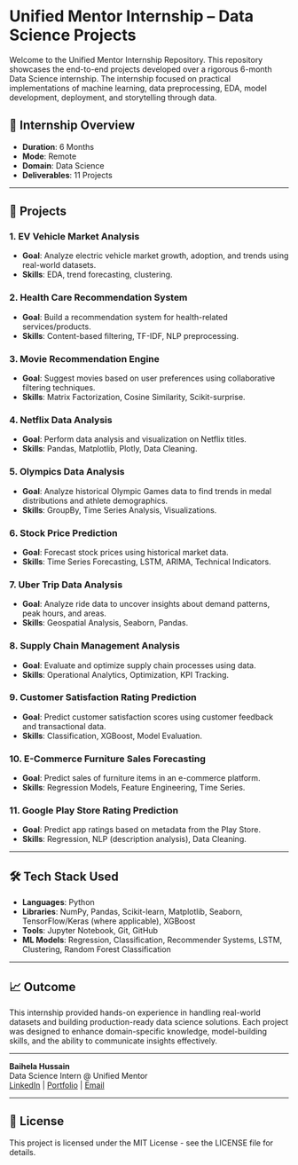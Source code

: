 # Unified Mentor Internship – Data Science Projects

Welcome to the Unified Mentor Internship Repository. This repository showcases the end-to-end projects developed over a rigorous 6-month Data Science internship. The internship focused on practical implementations of machine learning, data preprocessing, EDA, model development, deployment, and storytelling through data.

## 📌 Internship Overview
- **Duration**: 6 Months
- **Mode**: Remote
- **Domain**: Data Science
- **Deliverables**: 11 Projects

---

## 🧠 Projects

### 1. **EV Vehicle Market Analysis**
- **Goal**: Analyze electric vehicle market growth, adoption, and trends using real-world datasets.
- **Skills**: EDA, trend forecasting, clustering.

### 2. **Health Care Recommendation System**
- **Goal**: Build a recommendation system for health-related services/products.
- **Skills**: Content-based filtering, TF-IDF, NLP preprocessing.

### 3. **Movie Recommendation Engine**
- **Goal**: Suggest movies based on user preferences using collaborative filtering techniques.
- **Skills**: Matrix Factorization, Cosine Similarity, Scikit-surprise.

### 4. **Netflix Data Analysis**
- **Goal**: Perform data analysis and visualization on Netflix titles.
- **Skills**: Pandas, Matplotlib, Plotly, Data Cleaning.

### 5. **Olympics Data Analysis**
- **Goal**: Analyze historical Olympic Games data to find trends in medal distributions and athlete demographics.
- **Skills**: GroupBy, Time Series Analysis, Visualizations.

### 6. **Stock Price Prediction**
- **Goal**: Forecast stock prices using historical market data.
- **Skills**: Time Series Forecasting, LSTM, ARIMA, Technical Indicators.

### 7. **Uber Trip Data Analysis**
- **Goal**: Analyze ride data to uncover insights about demand patterns, peak hours, and areas.
- **Skills**: Geospatial Analysis, Seaborn, Pandas.

### 8. **Supply Chain Management Analysis**
- **Goal**: Evaluate and optimize supply chain processes using data.
- **Skills**: Operational Analytics, Optimization, KPI Tracking.

### 9. **Customer Satisfaction Rating Prediction**
- **Goal**: Predict customer satisfaction scores using customer feedback and transactional data.
- **Skills**: Classification, XGBoost, Model Evaluation.

### 10. **E-Commerce Furniture Sales Forecasting**
- **Goal**: Predict sales of furniture items in an e-commerce platform.
- **Skills**: Regression Models, Feature Engineering, Time Series.

### 11. **Google Play Store Rating Prediction**
- **Goal**: Predict app ratings based on metadata from the Play Store.
- **Skills**: Regression, NLP (description analysis), Data Cleaning.

---

## 🛠 Tech Stack Used
- **Languages**: Python
- **Libraries**: NumPy, Pandas, Scikit-learn, Matplotlib, Seaborn, TensorFlow/Keras (where applicable), XGBoost
- **Tools**: Jupyter Notebook, Git, GitHub
- **ML Models**: Regression, Classification, Recommender Systems, LSTM, Clustering, Random Forest Classification

---

## 📈 Outcome
This internship provided hands-on experience in handling real-world datasets and building production-ready data science solutions. Each project was designed to enhance domain-specific knowledge, model-building skills, and the ability to communicate insights effectively.

---

**Baihela Hussain**  
Data Science Intern @ Unified Mentor  
[LinkedIn](https://www.linkedin.com/in/baihela-hussain/) | [Portfolio](https://baihelahusain-app.vercel.app/) | [Email](mailto:baihelahusain@gmail.com)

---

## 📜 License
This project is licensed under the MIT License - see the LICENSE file for details.
